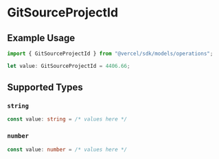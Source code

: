 # GitSourceProjectId

## Example Usage

```typescript
import { GitSourceProjectId } from "@vercel/sdk/models/operations";

let value: GitSourceProjectId = 4406.66;
```

## Supported Types

### `string`

```typescript
const value: string = /* values here */
```

### `number`

```typescript
const value: number = /* values here */
```

